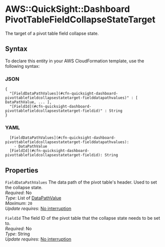 # AWS::QuickSight::Dashboard PivotTableFieldCollapseStateTarget<a name="aws-properties-quicksight-dashboard-pivottablefieldcollapsestatetarget"></a>

The target of a pivot table field collapse state\.

## Syntax<a name="aws-properties-quicksight-dashboard-pivottablefieldcollapsestatetarget-syntax"></a>

To declare this entity in your AWS CloudFormation template, use the following syntax:

### JSON<a name="aws-properties-quicksight-dashboard-pivottablefieldcollapsestatetarget-syntax.json"></a>

```
{
  "[FieldDataPathValues](#cfn-quicksight-dashboard-pivottablefieldcollapsestatetarget-fielddatapathvalues)" : [ DataPathValue, ... ],
  "[FieldId](#cfn-quicksight-dashboard-pivottablefieldcollapsestatetarget-fieldid)" : String
}
```

### YAML<a name="aws-properties-quicksight-dashboard-pivottablefieldcollapsestatetarget-syntax.yaml"></a>

```
  [FieldDataPathValues](#cfn-quicksight-dashboard-pivottablefieldcollapsestatetarget-fielddatapathvalues): 
    - DataPathValue
  [FieldId](#cfn-quicksight-dashboard-pivottablefieldcollapsestatetarget-fieldid): String
```

## Properties<a name="aws-properties-quicksight-dashboard-pivottablefieldcollapsestatetarget-properties"></a>

`FieldDataPathValues`  <a name="cfn-quicksight-dashboard-pivottablefieldcollapsestatetarget-fielddatapathvalues"></a>
The data path of the pivot table's header\. Used to set the collapse state\.  
*Required*: No  
*Type*: List of [DataPathValue](aws-properties-quicksight-dashboard-datapathvalue.md)  
*Maximum*: `20`  
*Update requires*: [No interruption](https://docs.aws.amazon.com/AWSCloudFormation/latest/UserGuide/using-cfn-updating-stacks-update-behaviors.html#update-no-interrupt)

`FieldId`  <a name="cfn-quicksight-dashboard-pivottablefieldcollapsestatetarget-fieldid"></a>
The field ID of the pivot table that the collapse state needs to be set to\.  
*Required*: No  
*Type*: String  
*Update requires*: [No interruption](https://docs.aws.amazon.com/AWSCloudFormation/latest/UserGuide/using-cfn-updating-stacks-update-behaviors.html#update-no-interrupt)